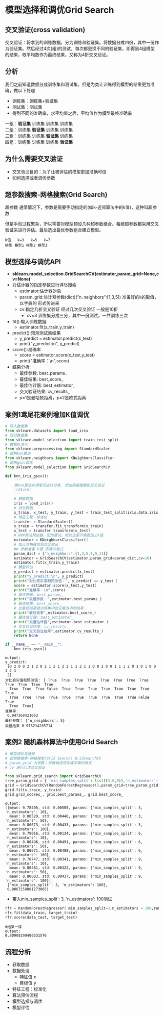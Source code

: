 ﻿# 模型选择和调优Grid Search
## 交叉验证(cross validation)  
交叉验证：将拿到的训练数据，分为训练和验证集。将数据分成四份，其中一份作为验证集。然后经过4次(组)的测试，每次都更换不同的验证集，即得到4组模型的结果，取平均数作为最终结果，又称为4折交叉验证。
## 分析  
我们之前知道数据分成训练集和测试集，但是为类让训练得到模型的结果更为准确，做以下处理  
- 训练集：训练集+验证集
- 测试集：测试集
- 得到不同的准确率，求平均值之后，平均值作为模型最终准确率

一组：**验证集** 训练集 训练集 训练集      
二组：训练集 **验证集** 训练集 训练集    
三组：训练集 训练集 **验证集** 训练集    
四组：训练集 训练集 训练集 **验证集**      

## 为什么需要交叉验证
- 交叉验证目的：为了让被评估的模型更加准确可信
- 如何选择或者调优参数

## 超参数搜索-网格搜索(Grid Search)
超参数 通常情况下，参数是需要手动指定的(如k-近邻算法中的k值)，这种叫超参数  

但是手动过程繁杂，所以需要对模型预设几种超参数组合。每组超参数都采用交叉验证来进行评估。最后选出最优参数组合建立模型。
```
k值   k=3   k=5   k=7
模型 模型1 模型2 模型3
```
## 模型选择与调优API
- **sklearn.model_selection.GridSearchCV(estimator,param_grid=None,cv=None)**
- 对估计器的指定参数进行详尽搜索
    - estimator:估计器对象
    - param_grid:估计器参数(dict)("n_neighbors":[1,3,5]) 准备好的k的取值，以字典的 形式传进来
    - cv:指定几折交叉验证 经过几次交叉验证 一般是10折
        - cv=3 训练集分成三分，其中一份测试，一共训练三次
- fit():输入训练数据
    - estimator.fit(x_train,y_train)
- predict():预测测试集结果
    - y_predict = estimator.predict(x_test)
    - print("y_predict:\n", y_predict)
- score():准确率
    - score = estimator.score(x_test,y_test)
    - print("准确率：\n",score)
- 结果分析:
    - 最佳参数: best_params_
    - 最佳结果: best_score_
    - 最佳估计器: best_estimator_
    - 交叉验证结果: cv_results_
    - p=1是曼哈顿距离，p=2是欧式距离
    

## 案例1鸢尾花案例增加K值调优
```python
# 导入数据集
from sklearn.datasets import load_iris
# 划分数据集
from sklearn.model_selection import train_test_split
# 数据标准化
from sklearn.preprocessing import StandardScaler
# 调用knn算法
from sklearn.neighbors import KNeighborsClassifier
# 调用gscv调优
from sklearn.model_selection import GridSearchCV

def knn_iris_gscv():
    '''
    用knn算法对鸢尾花进行分类, 添加网格搜索和交叉验证
    :return:
    '''
    # 获取数据
    iris = load_iris()
    # 划分数据
    x_train, x_test, y_train, y_test = train_test_split(iris.data,iris.target,random_state=6)
    # 特征工程：标准化
    transfer = StandardScaler()
    x_train = transfer.fit_transform(x_train)
    x_test = transfer.transform(x_test)
    # KNN算法预估器，因为要试，所以这里不需要加上k值
    estimator = KNeighborsClassifier()
    # 加入网格搜索和交叉验证
    ## 参数准备 k值 字典的格式
    param_dict = {"n_neighbors":[1,3,5,7,9,11]}
    estimator = GridSearchCV(estimator,param_grid=param_dict,cv=10)
    estimator.fit(x_train,y_train)
    # 模型评估
    y_predict = estimator.predict(x_test)
    print("y_predict:\n", y_predict)
    print("对比真实值和预测值：", y_predict == y_test )
    score = estimator.score(x_test,y_test)
    print("准确率：\n",score)
    # 最佳参数: best_params_
    print("最佳参数：",estimator.best_params_)
    # 最佳结果: best_score_
    # 此最佳结果是训练集中验证集当中的结果
    print("最佳结果",estimator.best_score_)
    # 最佳估计器: best_estimator_
    print("最佳估计器",estimator.best_estimator_)
    # 交叉验证结果: cv_results_
    print("交叉验证结果",estimator.cv_results_)
    return None

if __name__ == "__main__":
    knn_iris_gscv()
```    
```
output:
y_predict:
 [0 2 0 0 2 1 2 0 2 1 2 1 2 2 1 1 2 1 1 0 0 2 0 0 1 1 1 2 0 1 0 1 0 0 1 2 1
 2]
对比真实值和预测值： [ True  True  True  True  True  True  True  True  True  True  True  True
  True  True  True False  True  True  True  True  True  True  True  True
  True  True  True  True  True  True  True  True  True  True False  True
  True  True]
准确率：
 0.947368421053
最佳参数： {'n_neighbors': 5}
最佳结果 0.973214285714
```
## 案例2 随机森林算法中使用Grid Search
```python
# 模型调优与选择
# 超参数搜索-网格搜索(Grid Search) GridSearchCV
# param_grid 为参数；参数候选项写成字典的格式
# cv 进行几次交叉验证

from sklearn.grid_search import GridSearchCV
tree_param_grid = { 'min_samples_split': list((3,6,9)),'n_estimators':list((10,50,100))}
grid = GridSearchCV(RandomForestRegressor(),param_grid=tree_param_grid, cv=5)
grid.fit(x_train, y_train)
grid.grid_scores_, grid.best_params_, grid.best_score_
```
```
output:
([mean: 0.78405, std: 0.00505, params: {'min_samples_split': 3, 'n_estimators': 10},
  mean: 0.80529, std: 0.00448, params: {'min_samples_split': 3, 'n_estimators': 50},
  mean: 0.80673, std: 0.00433, params: {'min_samples_split': 3, 'n_estimators': 100},
  mean: 0.79016, std: 0.00124, params: {'min_samples_split': 6, 'n_estimators': 10},
  mean: 0.80496, std: 0.00491, params: {'min_samples_split': 6, 'n_estimators': 50},
  mean: 0.80671, std: 0.00408, params: {'min_samples_split': 6, 'n_estimators': 100},
  mean: 0.78747, std: 0.00341, params: {'min_samples_split': 9, 'n_estimators': 10},
  mean: 0.80481, std: 0.00322, params: {'min_samples_split': 9, 'n_estimators': 50},
  mean: 0.80603, std: 0.00437, params: {'min_samples_split': 9, 'n_estimators': 100}],
 {'min_samples_split': 3, 'n_estimators': 100},
 0.8067250881273065)
```

- 带入min_samples_split': 3, 'n_estimators': 100测试
```python
rfr = RandomForestRegressor( min_samples_split=3,n_estimators = 100,random_state = 42)
rfr.fit(data_train, target_train)
rfr.score(data_test, target_test)
```
```
#结果一样
output:
0.80908290496531576 

```
## 流程分析
- 获取数据
- 数据处理
    - 特征值 x
    - 目标值 y
- 特征工程：标准化
- 算法预估流程
- 模型选择与调优
- 模型评估
